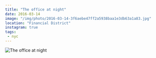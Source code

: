 ```yaml
---
title: "The office at night"
date: 2016-03-14
image: "/img/photo/2016-03-14-3f6aebe47ff2a5938baa1e3db63a1a83.jpg"
location: "Financial District"
instagram: true
tags:
 - nyc
---
```


![The office at night](/img/photo/2016-03-14-3f6aebe47ff2a5938baa1e3db63a1a83.jpg)
